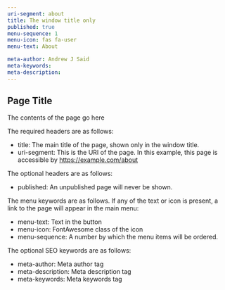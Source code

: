 ```yaml
---
uri-segment: about
title: The window title only
published: true
menu-sequence: 1
menu-icon: fas fa-user
menu-text: About

meta-author: Andrew J Said
meta-keywords: 
meta-description: 
---
```


## Page Title

The contents of the page go here

The required headers are as follows:
- title: The main title of the page, shown only in the window title.
- uri-segment: This is the URI of the page. In this example, this page is accessible by https://example.com/about

The optional headers are as follows:
- published: An unpublished page will never be shown.

The menu keywords are as follows. If any of the text or icon is present, a link to the page will appear in the main menu:
- menu-text: Text in the button
- menu-icon: FontAwesome class of the icon
- menu-sequence: A number by which the menu items will be ordered.

The optional SEO keywords are as follows:
- meta-author: Meta author tag
- meta-description: Meta description tag
- meta-keywords: Meta keywords tag